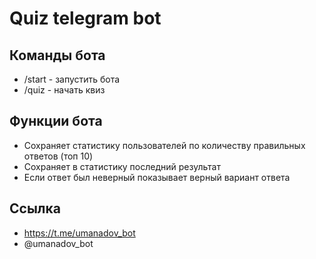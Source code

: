 # Quiz telegram bot
## Команды бота
* /start - запустить бота
* /quiz - начать квиз

## Функции бота
* Сохраняет статистику пользователей по количеству правильных ответов (топ 10)
* Сохраняет в статистику последний результат
* Если ответ был неверный показывает верный вариант ответа

## Ссылка
* https://t.me/umanadov_bot
* @umanadov_bot